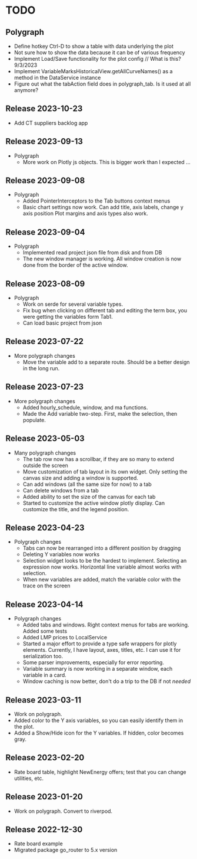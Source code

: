 

# TODO
## Polygraph
- Define hotkey Ctrl-D to show a table with data underlying 
  the plot
- Not sure how to show the data because it can be of various frequency
- Implement Load/Save functionality for the plot config // What is this?  9/3/2023
- Implement VariableMarksHistoricalView.getAllCurveNames() as a method in the DataService instance
- Figure out what the tabAction field does in polygraph_tab.  Is it used at all anymore?


## Release 2023-10-23
- Add CT suppliers backlog app

## Release 2023-09-13
- Polygraph
  - More work on Plotly js objects.  This is bigger work than I expected ...

## Release 2023-09-08
- Polygraph
  - Added PointerInterceptors to the Tab buttons context menus
  - Basic chart settings now work.  Can add title, axis labels, change y axis position
    Plot margins and axis types also work.


## Release 2023-09-04
- Polygraph
  - Implemented read project json file from disk and from DB
  - The new window manager is working.  All window creation is now done from the 
    border of the active window.


## Release 2023-08-09
- Polygraph
  - Work on serde for several variable types. 
  - Fix bug when clicking on different tab and editing the term box, you were getting 
    the variables form Tab1. 
  - Can load basic project from json

## Release 2023-07-22
- More polygraph changes
  - Move the variable add to a separate route.  Should be a better design in 
    the long run. 


## Release 2023-07-23
- More polygraph changes
  - Added hourly_schedule, window, and ma functions.
  - Made the Add variable two-step.  First, make the selection, then populate. 

## Release 2023-05-03
- Many polygraph changes
  - The tab row now has a scrollbar, if they are so many to extend outside the screen
  - Move customization of tab layout in its own widget.  Only setting the canvas size 
    and adding a window is supported.   
  - Can add windows (all the same size for now) to a tab
  - Can delete windows from a tab
  - Added ability to set the size of the canvas for each tab
  - Started to customize the active window plotly display.  Can customize 
    the title, and the legend position.


## Release 2023-04-23
- Polygraph changes
  - Tabs can now be rearranged into a different position by dragging
  - Deleting Y variables now works
  - Selection widget looks to be the hardest to implement.  Selecting an expression 
    now works.  Horizontal line variable almost works with selection.
  - When new variables are added, match the variable color with the trace 
    on the screen 

## Release 2023-04-14
- Polygraph changes
    - Added tabs and windows.  Right context menus for tabs are working.  Added some tests 
    - Added LMP prices to LocalService
    - Started a major effort to provide a type safe wrappers for plotly elements. 
      Currently, I have layout, axes, titles, etc.  I can use it for serialization too.
    - Some parser improvements, especially for error reporting.
    - Variable summary is now working in a separate window, each variable in a card. 
    - Window caching is now better, don't do a trip to the DB if not *needed*

## Release 2023-03-11
- Work on polygraph. 
- Added color to the Y axis variables, so you can easily
  identify them in the plot.  
- Added a Show/Hide icon for the Y variables.  If hidden, color becomes gray.

## Release 2023-02-20
- Rate board table, highlight NewEnergy offers; test that you can
change utilities, etc. 

## Release 2023-01-20
- Work on polygraph.  Convert to riverpod.  


## Release 2022-12-30
- Rate board example
- Migrated package go_router to 5.x version